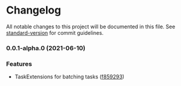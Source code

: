 # Changelog

All notable changes to this project will be documented in this file. See [standard-version](https://github.com/conventional-changelog/standard-version) for commit guidelines.

### 0.0.1-alpha.0 (2021-06-10)


### Features

* TaskExtensions for batching tasks ([f859293](https://github.com/tsukiy0-org/Tsukiy0.Extensions/commit/f8592930fd077c982f87e669e5700f76b71b1549))
